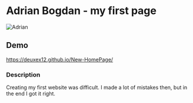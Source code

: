 # Adrian Bogdan - my first page

![Adrian](https://i.postimg.cc/fytRpD7H/333555740-617980823484547-409363658574598933-n.jpg)

## Demo

https://deuxex12.github.io/New-HomePage/

### Description

Creating my first website was difficult. I made a lot of mistakes then, but in the end I got it right.
